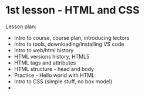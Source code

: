 # 1st lesson - HTML and CSS

Lesson plan:
- Intro to course, course plan, introducing lectors
- Intro to tools, downloading/installing VS code
- Intro to web/html history
- HTML versions history, HTML5
- HTML tags and attributes
- HTML structure - head and body
- Practice - Hello world with HTML
- Intro to CSS (simple stuff, no box model)
- <style> tag
- Selectors
- Simple examples (changing colors, font, etc.)
- Practice with CSS
- Few words about static and non-static pages, maybe small example to show the difference - cliffhanger before the next lesson and intro to JavaScript
